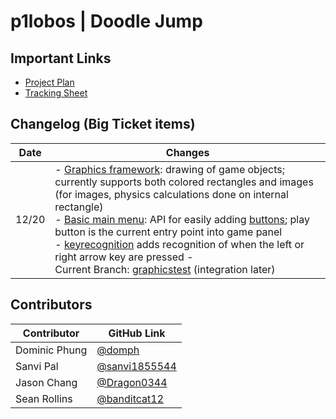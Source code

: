 # p1lobos | Doodle Jump

## Important Links
- [Project Plan](https://docs.google.com/document/d/1jYTJFEbOkNMGJ4XClDhd64PQ3HHtHixpTIzzufnhGJk/edit?usp=sharing)
- [Tracking Sheet](https://github.com/domph/p1lobos-doodlejump/projects/1)

## Changelog (Big Ticket items)

Date | Changes |
----------- | ----------- |
12/20 | - [Graphics framework](https://github.com/domph/p1lobos-doodlejump/blob/graphicstest/src/View/GamePanel.java): drawing of game objects; currently supports both colored rectangles and images (for images, physics calculations done on internal rectangle) <br> - [Basic main menu](https://github.com/domph/p1lobos-doodlejump/blob/graphicstest/src/View/MainMenu.java): API for easily adding [buttons](https://github.com/domph/p1lobos-doodlejump/tree/graphicstest/src/View/UIUtilities); play button is the current entry point into game panel <br> - [keyrecognition](https://github.com/domph/p1lobos-doodlejump/tree/keyrecognition) adds recognition of when the left or right arrow key are pressed - <br>Current Branch: [graphicstest](https://github.com/domph/p1lobos-doodlejump/tree/graphicstest) (integration later) |

## Contributors
Contributor | GitHub Link |
----------- | ----------- |
Dominic Phung | [@domph](https://github.com/domph) |
Sanvi Pal | [@sanvi1855544](https://github.com/sanvi1855544) |
Jason Chang | [@Dragon0344](https://github.com/Dragon0344) |
Sean Rollins | [@banditcat12](https://github.com/banditcat12) |
